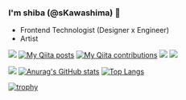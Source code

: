 ### I'm shiba (@sKawashima) 👋

- Frontend Technologist (Designer x Engineer)
- Artist

[![](https://img.shields.io/github/followers/sKawashima?label=follow&logo=github&style=flat)](https://github.com/sKawashima)
[![My Qiita posts](https://qiita-badge.apiapi.app/s/sKawashima/posts.svg)](http://qiita.com/sKawashima)
[![My Qiita contributions](https://qiita-badge.apiapi.app/s/sKawashima/contributions.svg)](http://qiita.com/sKawashima)
[![](https://img.shields.io/badge/blog-sKawashima.com/blog-blueviolet)](https://skawashima.com/blog)
[![](https://img.shields.io/badge/Working%20at-How%20Television-%23e81737)]([https://kufu.ai/](https://howtelevision.co.jp/))

![](https://github-profile-summary-cards.vercel.app/api/cards/profile-details?username=sKawashima&theme=jolly)
[![Anurag's GitHub stats](https://github-readme-stats.vercel.app/api?username=sKawashima&count_private=true&theme=jolly)](https://github.com/anuraghazra/github-readme-stats)
[![Top Langs](https://github-readme-stats.vercel.app/api/top-langs/?username=sKawashima&count_private=true&theme=jolly&langs_count=8&layout=compact)](https://github.com/anuraghazra/github-readme-stats)

[![trophy](https://github-profile-trophy.vercel.app/?username=sKawashima&theme=dracula&no-frame=true&margin-w=8&margin-h=6&column=8)](https://github.com/ryo-ma/github-profile-trophy)
